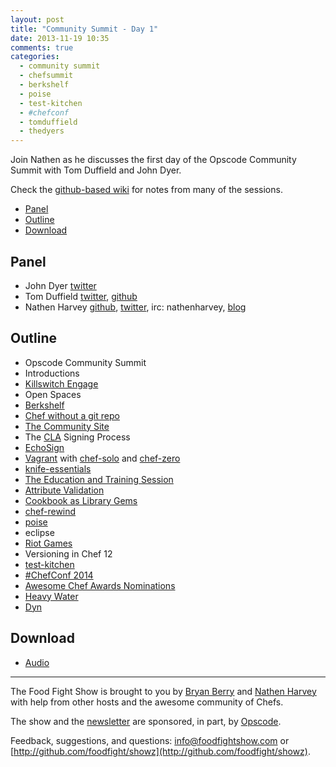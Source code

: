 ```yaml
---
layout: post
title: "Community Summit - Day 1"
date: 2013-11-19 10:35
comments: true
categories: 
  - community summit
  - chefsummit
  - berkshelf
  - poise
  - test-kitchen
  - #chefconf
  - tomduffield
  - thedyers
---
```

Join Nathen as he discusses the first day of the Opscode Community Summit with Tom Duffield and John Dyer.

Check the [github-based wiki](https://github.com/opscode/opscode-summit-2013/wiki) for notes from many of the sessions.

* [Panel](http://foodfightshow.org/2013/11/community-summit-day-1.html#panel)
* [Outline](http://foodfightshow.org/2013/11/community-summit-day-1.html#outline)
* [Download](http://traffic.libsyn.com/foodfight/FoodFightShow66-CommunitySummit-DayOne.mp3)

Panel<a name="panel"></a>
----
* John Dyer [twitter](https://twitter.com/thedyers)
* Tom Duffield [twitter](https://twitter.com/tomduffield), [github](https://github.com/tduffield)
* Nathen Harvey [github](http://github.com/nathenharvey), [twitter](http://twitter.com/nathenharvey), irc: nathenharvey, [blog](http://nathenharvey.com)

Outline<a href="outline"></a>
-------
* Opscode Community Summit
* Introductions
* [Killswitch Engage](http://www.killswitchengage.com/)
* Open Spaces
* [Berkshelf](http://berkshelf.com/)
* [Chef without a git repo](https://github.com/opscode/opscode-summit-2013/wiki/Tuesday-Cyan-1030)
* [The Community Site](http://community.opscode.com)
* The [CLA](http://en.wikipedia.org/wiki/Contributor_License_Agreement) Signing Process
* [EchoSign](https://www.echosign.adobe.com/en/home.html)
* [Vagrant](http://www.vagrantup.com/) with [chef-solo](http://docs.opscode.com/chef_solo.html) and [chef-zero](https://github.com/opscode/chef-zero)
* [knife-essentials](https://github.com/jkeiser/knife-essentials)
* [The Education and Training Session](https://docs.google.com/document/d/1RJ7jspmby5hQ3Ay_TUQJaX6aZxTUfo5k9mYBw_FsQgU/edit)
* [Attribute Validation](http://lists.opscode.com/sympa/arc/chef-dev/2013-11/msg00009.html)
* [Cookbook as Library Gems](https://github.com/opscode/opscode-summit-2013/wiki/Tuesday-D-1430)
* [chef-rewind](https://github.com/bryanwb/chef-rewind)
* [poise](https://github.com/poise/poise)
* eclipse
* [Riot Games](http://www.riotgames.com/)
* Versioning in Chef 12
* [test-kitchen](https://github.com/test-kitchen/test-kitchen)
* [#ChefConf 2014](http://chefconf.opscode.com/chefconf/)
* [Awesome Chef Awards Nominations](http://pages.opscode.com/awesome-chefs.html)
* [Heavy Water](http://hw-ops.com/)
* [Dyn](http://dyn.com/)

Download
--------
* [Audio](http://traffic.libsyn.com/foodfight/FoodFightShow66-CommunitySummit-DayOne.mp3)

<hr />

The Food Fight Show is brought to you by [Bryan Berry](https://twitter.com/bryanwb) and [Nathen Harvey](https://twitter.com/nathenharvey) with help from other hosts and the awesome community of Chefs.

The show and the [newsletter](http://us6.campaign-archive2.com/home/?u=7d43a288e882a145b7e99c650&id=ad8186466d) are sponsored, in part, by [Opscode](http://www.opscode.com).

Feedback, suggestions, and questions:  [info@foodfightshow.com](mailto:info@foodfightshow.com) or  [http://github.com/foodfight/showz](http://github.com/foodfight/showz).

